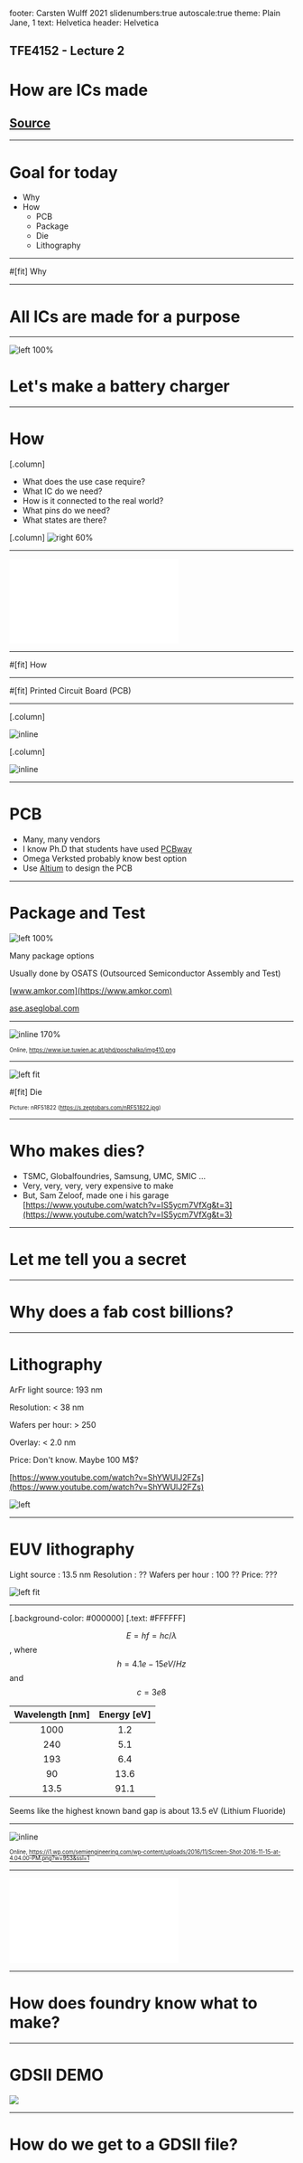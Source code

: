 footer: Carsten Wulff 2021
slidenumbers:true
autoscale:true
theme: Plain Jane, 1
text:  Helvetica
header:  Helvetica

## TFE4152 - Lecture 2
# How are ICs made

## [Source](https://github.com/wulffern/dic2021/blob/main/lectures/l2_manufacturing.md)

---

# Goal for today

* Why
* How
  - PCB
  - Package
  - Die
  - Lithography

---

#[fit] Why

---

# All ICs are made for a purpose

---

![left 100%](../media/lindens_handbook_of_batteries.png)

# Let's make a battery charger

---
# How

[.column]

- What does the use case require?
- What IC do we need?
- How is it connected to the real world?
- What pins do we need?
- What states are there?

[.column]
![right 60%](../media/charge_graph.png)

---

![fit](../media/ch4.pdf)

---

#[fit] How

---

#[fit] Printed Circuit Board (PCB)

---

[.column]

![inline](../media/l2_sch.png)


[.column]

![inline](../media/l2_pcb.png)

---

# PCB

- Many, many vendors 
- I know Ph.D that students have used [PCBway](https://www.pcbway.com/)
- Omega Verksted probably know best option
- Use [Altium](https://www.altium.com) to design the PCB 

---

# Package and Test

![left 100%](../media/MQFP.png)

Many package options

Usually done by OSATS (Outsourced Semiconductor Assembly and Test)

[www.amkor.com](https://www.amkor.com)

[ase.aseglobal.com](https://ase.aseglobal.com)

---

![inline 170%](https://www.iue.tuwien.ac.at/phd/poschalko/img410.png) 

<sub><sub>Online, https://www.iue.tuwien.ac.at/phd/poschalko/img410.png</sub></sub>

---

![left fit](https://s.zeptobars.com/nRF51822.jpg) 

#[fit] Die

<sub><sub>Picture: nRF51822 (https://s.zeptobars.com/nRF51822.jpg)</sub></sub> 

---

# Who makes dies?

- TSMC, Globalfoundries, Samsung, UMC, SMIC ...
- Very, very, very, very expensive to make
- But, Sam Zeloof, made one i his garage [https://www.youtube.com/watch?v=IS5ycm7VfXg&t=3](https://www.youtube.com/watch?v=IS5ycm7VfXg&t=3)


---

# Let me tell you a secret

---

# Why does a fab cost billions?

---
# Lithography

ArFr light source: 193 nm

Resolution: < 38 nm

Wafers per hour: > 250

Overlay: < 2.0 nm

Price: Don't know. Maybe 100 M$?

[https://www.youtube.com/watch?v=ShYWUlJ2FZs](https://www.youtube.com/watch?v=ShYWUlJ2FZs)

![left](https://www.asml.com/-/media/asml/images/products/duv-lithography-systems/twinscan-nxt1970ci.png?mw=1200&hash=192BA48B205DA9E3CC048A897327E8DF)


---

# EUV lithography

Light source : 13.5 nm
Resolution : ??
Wafers per hour : 100 ??
Price: ???

![left fit](https://www.elinfor.com/article/E/U/EUV%20lithography%20machines%20of%20ASML.jpg)

---
[.background-color: #000000]
[.text: #FFFFFF]


$$E = hf = hc/\lambda$$, where $$h = 4.1e-15 eV/Hz$$ and $$ c = 3e8$$

| Wavelength [nm] | Energy [eV] |
| :---:           | :---:       |
| 1000            | 1.2         |
| 240             | 5.1         |
| 193             | 6.4         |
| 90              | 13.6        |
| 13.5            | 91.1        |

Seems like the highest known band gap is about 13.5 eV (Lithium Fluoride) 

---

![inline ](https://i1.wp.com/semiengineering.com/wp-content/uploads/2016/11/Screen-Shot-2016-11-15-at-4.04.00-PM.png?w=953&ssl=1)

<sub><sub>Online, https://i1.wp.com/semiengineering.com/wp-content/uploads/2016/11/Screen-Shot-2016-11-15-at-4.04.00-PM.png?w=953&ssl=1</sub></sub>

---

![fit](../media/euv_litho.pdf)

---

# How does foundry know what to make?

---

# GDSII DEMO

![](../media/klayout.png) 


---

# How do we get to a GDSII file?

